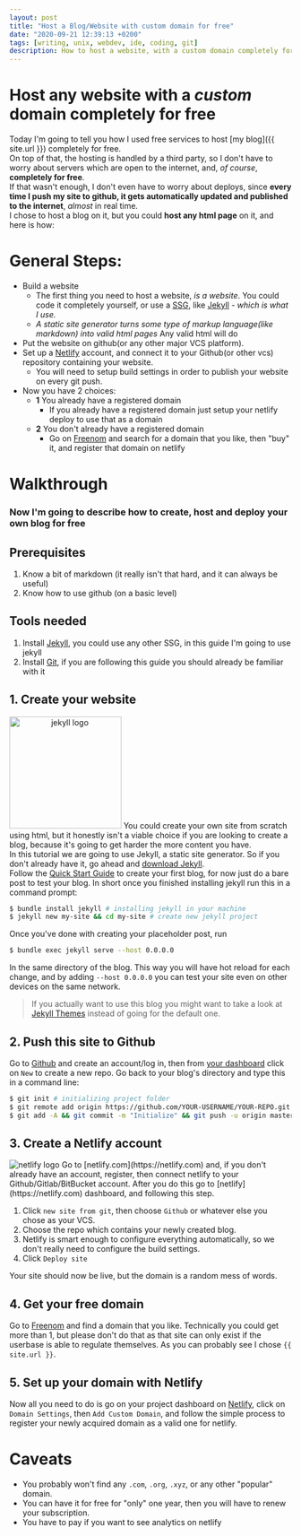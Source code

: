 ```yaml
---
layout: post
title: "Host a Blog/Website with custom domain for free"
date: "2020-09-21 12:39:13 +0200"
tags: [writing, unix, webdev, ide, coding, git]
description: How to host a website, with a custom domain completely for free
---
```


# Host any website with a *custom* domain completely for free
Today I'm going to tell you how I used free services to host [my blog]({{ site.url }}) completely for free.  
On top of that, the hosting is handled by a third party, so I don't have to worry about servers which are open to the internet, and, *of course*, **completely for free**.  
If that wasn't enough, I don't even have to worry about deploys, since **every time I push my site to github, it gets automatically updated and published to the internet**, _almost_ in real time.  
I chose to host a blog on it, but you could **host any html page** on it, and here is how:

# General Steps:
+ Build a website
    + The first thing you need to host a website, _is a website_. You could code it completely yourself, or use a [SSG](https://www.netguru.com/blog/what-are-static-site-generators), like [Jekyll](https://jekyllrb.com/) - _which is what I use._  
    + _A static site generator turns some type of markup language(like markdown) into valid html pages_
    Any valid html will do
+ Put the website on github(or any other major VCS platform).
+ Set up a [Netlify](https://netlify.com/) account, and connect it to your Github(or other vcs) repository containing your website.
    + You will need to setup build settings in order to publish your website on every git push.
+ Now you have 2 choices:
    + **1** You already have a registered domain
        + If you already have a registered domain just setup your netlify deploy to use that as a domain
    + **2** You don't already have a registered domain
        + Go on [Freenom](https://www.freenom.com/en/index.html?lang=en) and search for a domain that you like, then "buy" it, and register that domain on netlify

# Walkthrough
### Now I'm going to describe how to create, host and deploy your own blog for free

## Prerequisites
1. Know a bit of markdown (it really isn't that hard, and it can always be useful)
2. Know how to use github (on a basic level)

## Tools needed
1. Install [Jekyll](https://jekyllrb.com/), you could use any other SSG, in this guide I'm going to use jekyll
2. Install [Git](https://gitforwindows.org/), if you are following this guide you should already be familiar with it

## 1. Create your website
<img src="https://jekyllrb.com/img/logo-2x.png" alt="jekyll logo" width="200" style="text-align: center">  You could create your own site from scratch using html, but it honestly isn't a viable choice if you are looking to create a blog, because it's going to get harder the more content you have.  
In this tutorial we are going to use Jekyll, a static site generator.
So if you don't already have it, go ahead and [download Jekyll](https://jekyllrb.com/docs/installation/).  
Follow the [Quick Start Guide](https://jekyllrb.com/docs/) to create your first blog, for now just do a bare post to test your blog. In short once you finished installing jekyll run this in a command prompt:
```bash
$ bundle install jekyll # installing jekyll in your machine
$ jekyll new my-site && cd my-site # create new jekyll project
```

Once you've done with creating your placeholder post, run
```bash
$ bundle exec jekyll serve --host 0.0.0.0
```
In the same directory of the blog. This way you will have hot reload for each change, and by adding `--host 0.0.0.0` you can test your site even on other devices on the same network.


> If you actually want to use this blog you might want to take a look at [Jekyll Themes](https://jekyllrb.com/docs/themes/) instead of going for the default one.

## 2. Push this site to Github
Go to [Github](https://github.com) and create an account/log in, then from [your dashboard](https://github.com) click on `New` to create a new repo. Go back to your blog's directory and type this in a command line:
```bash
$ git init # initializing project folder
$ git remote add origin https://github.com/YOUR-USERNAME/YOUR-REPO.git # change UPPERCASE with your own!
$ git add -A && git commit -m "Initialize" && git push -u origin master # push code to github
```

## 3. Create a Netlify account 
<img src="https://external-content.duckduckgo.com/iu/?u=https%3A%2F%2Fupload.wikimedia.org%2Fwikipedia%2Fcommons%2Fthumb%2Fb%2Fb8%2FNetlify_logo.svg%2F220px-Netlify_logo.svg.png&f=1&nofb=1" alt="netlify logo" style="text-align: center">
Go to [netlify.com](https://netlify.com) and, if you don't already have an account, register, then connect netlify to your Github/Gitlab/BitBucket account.
After you do this go to [netlify](https://netlify.com) dashboard, and following this step.

1. Click `new site from git`, then choose `Github` or whatever else you chose as your VCS.
2. Choose the repo which contains your newly created blog.
3. Netlify is smart enough to configure everything automatically, so we don't really need to configure the build settings.
4. Click `Deploy site`

Your site should now be live, but the domain is a random mess of words.

## 4. Get your free domain
Go to [Freenom](https://www.freenom.com/en/index.html?lang=en) and find a domain that you like. Technically you could get more than 1, but please don't do that as that site can only exist if the userbase is able to regulate themselves. As you can probably see I chose `{{ site.url }}`.

## 5. Set up your domain with Netlify
Now all you need to do is go on your project dashboard on [Netlify](https://app.netlify.com), click on `Domain Settings`, then `Add Custom Domain`, and follow the simple process to register your newly acquired domain as a valid one for netlify.

# Caveats
- You probably won't find any `.com`, `.org`, `.xyz`, or any other "popular" domain.
- You can have it for free for "only" one year, then you will have to renew your subscription.
- You have to pay if you want to see analytics on netlify


[jekyll-docs]: https://jekyllrb.com/docs/home
[jekyll-gh]:   https://github.com/jekyll/jekyll
[jekyll-talk]: https://talk.k.com
